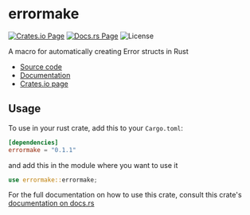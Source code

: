 errormake
=========

[![Crates.io Page](https://img.shields.io/crates/v/errormake.svg)][crates]
[![Docs.rs Page](https://docs.rs/errormake/badge.svg)][docs]
![License](https://img.shields.io/crates/l/errormake.svg)

A macro for automatically creating Error structs in Rust

- [Source code][repo]
- [Documentation][docs]
- [Crates.io page][crates]

## Usage

To use in your rust crate, add this to your `Cargo.toml`:
```toml
[dependencies]
errormake = "0.1.1"
```

and add this in the module where you want to use it
```rust
use errormake::errormake;
```

For the full documentation on how to use this crate, consult this
crate's [documentation on docs.rs][docs]

[crates]: https://crates.io/crates/errormake
[docs]: https://docs.rs/errormake
[repo]: https://github.com/JarredAllen/errormake
